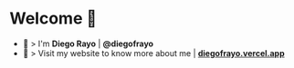 # Welcome 👋

- 👤 > I'm **Diego Rayo** | **@diegofrayo**
- 🔗 > Visit my website to know more about me | **[diegofrayo.vercel.app](http://diegofrayo.vercel.app)**
